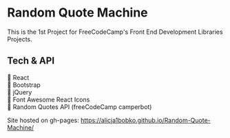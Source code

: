 # Random Quote Machine

This is the 1st Project for FreeCodeCamp's Front End Development Libraries Projects.

## Tech & API

🚀 React <br>
🚀 Bootstrap <br>
🚀 jQuery <br>
🚀 Font Awesome React Icons <br>
🚀 Random Quotes API (freeCodeCamp camperbot) <br>


Site hosted on gh-pages: https://alicja1bobko.github.io/Random-Quote-Machine/
